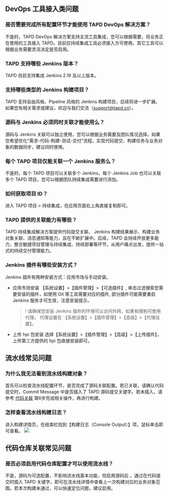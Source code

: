 ## DevOps 工具接入类问题
### 是否需要完成所有配置环节才能使用 TAPD DevOps 解决方案？
不是的，TAPD DevOps 解决方案支持主流工具集成，您可以根据需要，将业务正在使用的工具接入 TAPD。目前仅持续集成工具必须接入方可使用，其它工具可以根据业务需要灵活决定是否启用。
### TAPD 支持哪些 Jenkins 版本？
TAPD 目前支持集成 Jenkins 2.19 及以上版本。
### 支持哪些类型的 Jenkins 构建项目？
TAPD 支持自由风格、Pipeline 风格的 Jenkins 构建项目，后续将进一步扩展。如果您有相关需求或建议，欢迎与我们交流（support@tapd.cn）。
### 源码与 Jenkins 必须同时关联才能使用么？
源码与 Jenkins 关联可以独立使用，您可以根据业务需要及团队情况选择。如果您希望优化“需求-代码-构建-测试-交付”流程，实现代码提交、构建任务与业务对象的数据同步，建议同时使用。
### 每个 TAPD 项目仅能关联一个 Jenkins 服务么？
不是的，每个 TAPD 项目可以关联多个 Jenkins，每个 Jenkins Job 也可以关联多个 TAPD 项目，您可以根据团队持续集成需要进行添加。
### 如何获取项目 ID？
进入 TAPD 项目 > 持续集成，在应用页面右上角直接复制即可。
### TAPD 提供的关联能力有哪些？
TAPD 持续集成解决方案提供代码提交关联、 Jenkins 构建结果展示、构建业务对象关联、消息通知等能力，且在不断扩展中。后续，TAPD 会持续开放更多能力，整合敏捷项目管理与持续集成、持续部署等环节，从用户痛点出发，提供一站式的持续交付管理能力。
### Jenkins 插件有哪些安装方式？
Jenkins 插件有两种安装方式：应用市场与手动安装。
- 应用市场安装
【系统设置】>【插件管理】>【可选插件】,
单击过滤搜索您需要安装的插件，如使用 Git 等工具需要对应的插件,
部分插件可能需要重启 Jenkins 服务才可生效，注意安装提示。
  >! 请确保您安装 Jenkins 插件的环境可以访问外网，如果有限制可使用代理，
     代理设置在 【系统设置】>【插件管理】>【高级】>【代理设置】。
-  上传 hpi 包安装
	 选择【系统设置】>【插件管理】>【高级】>【上传插件】，上传第三方提供的 hpi 包直接安装即可。 


## 流水线常见问题
### 为什么我无法看到流水线构建对象？
首先可以检查流水线配置环节，是否完成了源码关联配置。若已关联，请确认代码提交时，Commit Message 中是否插入了 TAPD 源码提交关键字。若未插入，请参考 [代码关联](https://cloud.tencent.com/document/product/624/35779?!editLang=zh&!preview#stapsix) 第6步完成相关操作，再进行构建。
### 怎样查看流水线构建日志？
进入构建详情页，在结束栏找到【构建日志（Console Output）】项，鼠标单击即可查看。
 ![](https://main.qcloudimg.com/raw/56f7b2dd5f0ea7a6e53eb88d9e997d05.png)
 
## 代码仓库关联常见问题
### 是否必须启用代码仓库配置才可以使用流水线？
不是，源码为可选配置，不影响流水线基本功能，但启用源码后 ，通过在代码提交时插入 TAPD 关键字，即可在流水线详情中查看上一次构建对应的业务对象范围。若本次构建未通过，可以快速定位问题，建议启用。




